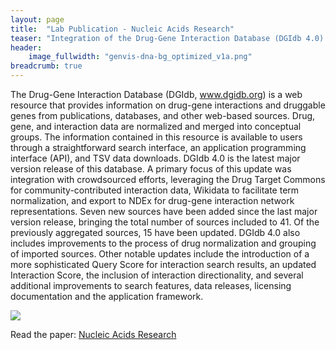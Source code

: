 ```yaml
---
layout: page
title:  "Lab Publication - Nucleic Acids Research"
teaser: "Integration of the Drug-Gene Interaction Database (DGIdb 4.0) with open crowdsource efforts"
header:
    image_fullwidth: "genvis-dna-bg_optimized_v1a.png"
breadcrumb: true
---
```

The Drug-Gene Interaction Database (DGIdb, www.dgidb.org) is a web resource that provides information on drug-gene interactions and druggable genes from publications, databases, and other web-based sources. Drug, gene, and interaction data are normalized and merged into conceptual groups. The information contained in this resource is available to users through a straightforward search interface, an application programming interface (API), and TSV data downloads. DGIdb 4.0 is the latest major version release of this database. A primary focus of this update was integration with crowdsourced efforts, leveraging the Drug Target Commons for community-contributed interaction data, Wikidata to facilitate term normalization, and export to NDEx for drug-gene interaction network representations. Seven new sources have been added since the last major version release, bringing the total number of sources included to 41. Of the previously aggregated sources, 15 have been updated. DGIdb 4.0 also includes improvements to the process of drug normalization and grouping of imported sources. Other notable updates include the introduction of a more sophisticated Query Score for interaction search results, an updated Interaction Score, the inclusion of interaction directionality, and several additional improvements to search features, data releases, licensing documentation and the application framework.

<div class="row">
    <div class="small-12 columns">
        <img src="/assets/img/news/DGIdb4.jpeg">
    </div>
</div>

Read the paper: [Nucleic Acids Research](http://dx.doi.org/10.1093/nar/gkaa1084)
